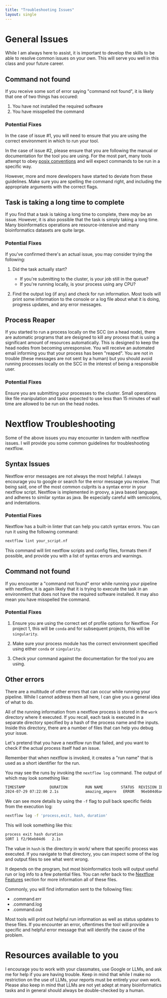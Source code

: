 ```yaml
---
title: "Troubleshooting Issues"
layout: single
---
```


# General Issues

While I am always here to assist, it is important to develop the skills to be 
able to resolve common issues on your own. This will serve you well in this class
and your future career. 

## Command not found

If you receive some sort of error saying "command not found", it is likely that
one of two things has occured:

1. You have not installed the required software 
2. You have misspelled the command

### Potential Fixes

In the case of issue #1, you will need to ensure that you are using the correct
environment in which to run your tool. 

In the case of issue #2, please ensure that you are following the manual or
documentation for the tool you are using. For the most part, many tools attempt
to obey [posix conventions](https://pubs.opengroup.org/onlinepubs/9699919799/basedefs/V1_chap12.html)
and will expect commands to be run in a specific way. 

However, more and more developers have started to deviate from these guidelines.
Make sure you are spelling the command right, and including the appropriate
arguments with the correct flags. 

## Task is taking a long time to complete

If you find that a task is taking a long time to complete, there *may* be an
issue. However, it is also possible that the task is simply taking a long time. 
Many bioinformatics operations are resource-intensive and many bioinformatics
datasets are quite large. 

### Potential Fixes

If you've confirmed there's an actual issue, you may consider trying the
following:


1. Did the task actually start?
    - If you're submitting to the cluster, is your job still in the queue?
    - If you're running locally, is your process using any CPU?

2. Find the output log (if any) and check for run information. Most tools will
    print some information to the console or a log file about what it is doing,
    progress updates, and any error messages. 

## Process Reaper

If you started to run a process locally on the SCC (on a head node), there are
automatic programs that are designed to kill any process that is using a significant
amount of resources automatically. This is designed to keep the head nodes from
becoming unresponsive. You will receive an automated email informing you that
your process has been "reaped". You are not in trouble (these messages are not
sent by a human) but you should avoid running processes locally on the SCC in 
the interest of being a responsible user. 

### Potential Fixes

Ensure you are submitting your processes to the cluster. Small operations like
file manipulation and tasks expected to use less than 15 minutes of wall time 
are allowed to be run on the head nodes. 


# Nextflow Troubleshooting

Some of the above issues you may encounter in tandem with nextflow issues. I 
will provide you some common guidelines for troubleshooting nextflow. 

## Syntax Issues

Nextflow error messages are not always the most helpful. I always encourage you
to google or search for the error message you receive. That being said, one of 
the most common culprits is a syntax error in your nextflow script. Nextflow is 
implemented in groovy, a java based language, and adheres to similar syntax as 
java. Be especially careful with semicolons, and indentations. 

### Potential Fixes

Nextflow has a built-in linter that can help you catch syntax errors. You can run
it using the following command:

```bash
nextflow lint your_script.nf
``` 

This command will lint nextflow scripts and config files, formats them if possible,
and provide you with a list of syntax errors and warnings. 

## Command not found

If you encounter a "command not found" error while running your pipeline with nextflow,
it is again likely that it is trying to execute the task in an environment that
does not have the required software installed. It may also mean you have misspelled
the command. 

### Potential Fixes

1. Ensure you are using the correct set of profile options for Nextflow. For 
    project 1, this will be `conda` and for subsequent projects, this will be `singularity`.

2. Make sure your process module has the correct environment specified using either
    `conda` or `singularity`.

3. Check your command against the documentation for the tool you are using. 

## Other errors

There are a multitude of other errors that can occur while running your pipeline. 
While I cannot address them all here, I can give you a general idea of what to do.

All of the running information from a nextflow process is stored in the `work` directory
where it executed. If you recall, each task is executed in a separate directory 
specified by a hash of the process name and the inputs. Inside this directory,
there are a number of files that can help you debug your issue. 

Let's pretend that you have a nextflow run that failed, and you want to check
if the actual process itself had an issue. 

Remember that when nextflow is invoked, it creates a "run name" that is used as
a short identifier for the run. 

You may see the runs by invoking the `nextflow log` command. The output of which
may look something like:

```bash
TIMESTAMP           DURATION        RUN NAME        STATUS  REVISION ID     SESSION ID                              COMMAND
2024-07-29 07:22:00 2.1s            amazing_ampere   ERROR   96eb04d6a4      af6adaaa-ad4f-48a2-9f6a-b121e789adf5    nextflow run main.nf -profile conda,cluster
```

We can see more details by using the `-f` flag to pull back specific fields from
the execution log:

```bash
nextflow log -f 'process,exit, hash, duration'
```

This will look something like this:

```bash
process exit hash duration
SORT 1 f2/96eb04d6   2.1s
```

The value in `hash` is the directory in work/ where that specific process
was executed. If you navigate to that directory, you can inspect some of the
log and output files to see what went wrong. 

It depends on the program, but most bioinformatics tools will output useful run
or log info to a few potential files. You can refer back to the [Nextflow Features](/guides/nextflow_features/)
section for more information all of these files. 

Commonly, you will find information sent to the following files:

- .command.err
- .command.log
- .command.out

Most tools will print out helpful run information as well as status updates
to these files. If you encounter an error, oftentimes the tool will provide a
specific and helpful error message that will identify the cause of the problem. 

# Resources available to you

I encourage you to work with your classmates, use Google or LLMs, and ask me for
help if you are having trouble. Keep in mind that while I make no restriction
on the use of LLMs, your reports must be entirely your own work. Please also
keep in mind that LLMs are not yet adept at many bioinformatics tasks and in general
should always be double-checked by a human.

